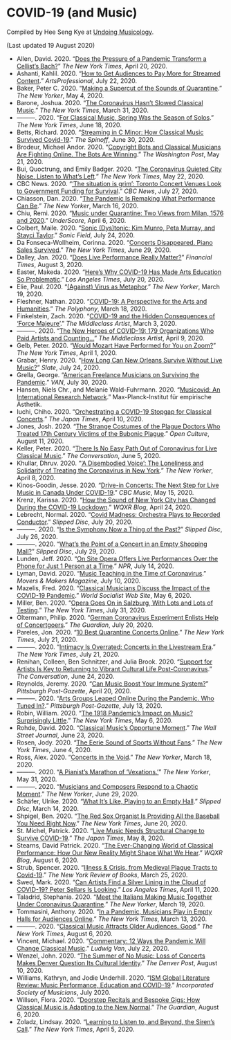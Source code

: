 # COVID-19 (and Music)

Compiled by Hee Seng Kye at [Undoing Musicology](http://undoingmusicology.com).

(Last updated 19 August 2020)

* Allen, David. 2020. “[Does the Pressure of a Pandemic Transform a Cellist’s Bach?](https://www.nytimes.com/2020/04/20/arts/music/alisa-weilerstein-bach-coronavirus.html)” *The New York Times*, April 20, 2020.
* Ashanti, Kahlil. 2020. “[How to Get Audiences to Pay More for Streamed Content](https://www.artsprofessional.co.uk/magazine/article/how-get-audiences-pay-more-streamed-content).” *ArtsProfessional*, July 22, 2020.
* Baker, Peter C. 2020. “[Making a Supercut of the Sounds of Quarantine](https://www.newyorker.com/culture/cultural-comment/making-a-supercut-of-the-sounds-of-quarantine).” *The New Yorker*, May 4, 2020.
* Barone, Joshua. 2020. “[The Coronavirus Hasn’t Slowed Classical Music](https://www.nytimes.com/2020/03/31/arts/music/classical-music-streaming-coronavirus.html).” *The New York Times*, March 31, 2020.
* ———. 2020. “[For Classical Music, Spring Was the Season of Solos](https://www.nytimes.com/2020/06/18/arts/music/classical-music-season-of-solos.html).” *The New York Times*, June 18, 2020.
* Betts, Richard. 2020. “[Streaming in C Minor: How Classical Music Survived Covid-19](https://thespinoff.co.nz/music/30-06-2020/streaming-in-c-minor-how-classical-music-survived-covid-19/).” *The Spinoff*, June 30, 2020.
* Brodeur, Michael Andor. 2020. “[Copyright Bots and Classical Musicians Are Fighting Online. The Bots Are Winning](https://www.washingtonpost.com/entertainment/music/copyright-bots-and-classical-musicians-are-fighting-online-the-bots-are-winning/2020/05/20/a11e349c-98ae-11ea-89fd-28fb313d1886_story.html).” *The Washington Post*, May 21, 2020.
* Bui, Quoctrung, and Emily Badger. 2020. “[The Coronavirus Quieted City Noise. Listen to What’s Left](https://www.nytimes.com/interactive/2020/05/22/upshot/coronavirus-quiet-city-noise.html).” *The New York Times*, May 22, 2020.
* CBC News. 2020. “[‘The situation is grim’: Toronto Concert Venues Look to Government Funding for Survival](https://www.cbc.ca/news/canada/toronto/canadian-concert-venues-risk-permanent-shut-down-1.5663655).” *CBC News*, July 27, 2020.
* Chiasson, Dan. 2020. “[The Pandemic Is Remaking What Performance Can Be](https://www.newyorker.com/culture/culture-desk/the-pandemic-is-remaking-what-performance-can-be).” *The New Yorker*, March 16, 2020.
* Chiu, Remi. 2020. “[Music under Quarantine: Two Views from Milan, 1576 and 2020](https://www.areditions.com/news/music-under-quarantine/).” *UnderScore*, April 6, 2020.
* Colbert, Maile. 2020. “[Sonic (Dys)tonic: Kim Munro, Peta Murray, and Stayci Taylor](https://sonicfield.org/2020/07/sonic-dystonic-kim-munro-peta-murray-and-stayci-taylor/).” *Sonic Field*, July 24, 2020.
* Da Fonseca-Wollheim, Corinna. 2020. “[Concerts Disappeared. Piano Sales Survived](https://www.nytimes.com/2020/06/29/arts/music/piano-sales-coronavirus.html).” *The New York Times*, June 29, 2020.
* Dalley, Jan. 2020. “[Does Live Performance Really Matter?](https://www.ft.com/content/95921d0a-48e3-478b-9885-375d08653e10)” *Financial Times*, August 3, 2020.
* Easter, Makeda. 2020. “[Here’s Why COVID-19 Has Made Arts Education So Problematic](https://www.latimes.com/entertainment-arts/story/2020-07-20/covid-art-school-students-university-online-classes-fall-2020).” *‌Los Angeles Times*, July 20, 2020.
* Elie, Paul. 2020. “[(Against) Virus as Metaphor](https://www.newyorker.com/news/daily-comment/against-the-coronavirus-as-metaphor).” *The New Yorker*, March 19, 2020.
* Fleshner, Nathan. 2020. “[COVID-19: A Perspective for the Arts and Humanities](https://thepolyphony.org/2020/03/18/covid-19-a-perspective-for-the-arts-and-humanities/).” *The Polyphony*, March 18, 2020.
* Finkelstein, Zach. 2020. “[COVID-19 and the Hidden Consequences of ‘Force Majeure’](https://www.middleclassartist.com/post/covid-19-and-the-hidden-consequences-of-force-majeure).” *The Middleclass Artist*, March 3, 2020.
* ———. 2020. “[The New Heroes of COVID-19: 179 Organizations Who Paid Artists and Counting...](https://www.middleclassartist.com/post/the-new-heroes-of-covid-19-179-organizations-who-paid-artists-and-counting)” *The Middleclass Artist*, April 9, 2020.
* Gelb, Peter. 2020. “[Would Mozart Have Performed for You on Zoom?](https://www.nytimes.com/2020/04/01/opinion/covid-arts-livestream-audiences.html)” *The New York Times*, April 1, 2020.
* Grabar, Henry. 2020. “[How Long Can New Orleans Survive Without Live Music?](https://slate.com/technology/2020/07/new-orleans-covid-pandemic-live-music.html)” *Slate*, July 24, 2020.
* Grella, George. “[American Freelance Musicians on Surviving the Pandemic](https://van-us.atavist.com/how-to-eat).” *VAN*, July 30, 2020.
* Hansen, Niels Chr., and Melanie Wald-Fuhrmann. 2020. “[Musicovid: An International Research Network](https://www.aesthetics.mpg.de/en/research/department-of-music/music-in-times-of-covid-19.html).” Max-Planck-Institut für empirische Ästhetik.
* Iuchi, Chiho. 2020. “[Orchestrating a COVID-19 Stopgap for Classical Concerts](https://www.japantimes.co.jp/culture/2020/04/10/music/orchestrating-covid-19-stopgap-classical-concerts/).” *The Japan Times*, April 10, 2020.
* Jones, Josh. 2020. “[The Strange Costumes of the Plague Doctors Who Treated 17th Century Victims of the Bubonic Plague](http://www.openculture.com/2020/08/the-strange-costumes-of-plague-doctors.html).” *Open Culture*, August 11, 2020.
* Keller, Peter. 2020. “[There Is No Easy Path Out of Coronavirus for Live Classical Music](https://theconversation.com/there-is-no-easy-path-out-of-coronavirus-for-live-classical-music-138207).” *The Conversation*, June 5, 2020.
* Khullar, Dhruv. 2020. “[‘A Disembodied Voice’: The Loneliness and Solidarity of Treating the Coronavirus in New York](https://www.newyorker.com/science/medical-dispatch/a-disembodied-voice-the-loneliness-and-solidarity-of-treating-the-coronavirus-in-new-york).” *The New Yorker*, April 8, 2020.
* Kinos-Goodin, Jesse. 2020. “[Drive-in Concerts: The Next Step for Live Music in Canada Under COVID-19](https://www.cbc.ca/music/drive-in-concerts-the-next-step-for-live-music-in-canada-under-covid-19-1.5570276).” *CBC Music*, May 15, 2020.
* Krenz, Karissa. 2020. “[How the Sound of New York City has Changed During the COVID-19 Lockdown](https://www.wqxr.org/story/how-sound-new-york-city-has-changed-during-covid-19-lockdown/).” *WQXR Blog*, April 24, 2020.
* Lebrecht, Normal. 2020. “[Covid Madness: Orchestra Plays to Recorded Conductor](https://slippedisc.com/2020/07/covid-madness-orchestra-plays-to-recorded-conductor/).” *Slipped Disc*, July 20, 2020.
* ———. 2020. “[Is the Symphony Now a Thing of the Past?](https://slippedisc.com/2020/07/is-the-symphony-now-a-thing-of-the-past/)” *Slipped Disc*, July 26, 2020.
* ———. 2020. “[What’s the Point of a Concert in an Empty Shopping Mall?](https://slippedisc.com/2020/07/whats-the-point-of-a-concert-in-an-empty-shopping-mall/)” *Slipped Disc*, July 29, 2020.
* Lunden, Jeff. 2020. “[On Site Opera Offers Live Performances Over the Phone for Just 1 Person at a Time](https://www.npr.org/2020/07/14/890558105/on-site-opera-offers-live-performances-over-the-phone-for-just-1-person-at-a-tim).” *NPR*, July 14, 2020.
* Lyman, David. 2020. “[Music Teaching in the Time of Coronavirus](https://moversmakers.org/2020/07/10/music-teaching-in-the-time-of-coronavirus/).” *Movers & Makers Magazine*, July 10, 2020.
* Mazelis, Fred. 2020. “[Classical Musicians Discuss the Impact of the COVID-19 Pandemic](https://www.wsws.org/en/articles/2020/05/06/musi-m06.html).” *World Socialist Web Site*, May 6, 2020.
* Miller, Ben. 2020. “[Opera Goes On in Salzburg, With Lots and Lots of Testing](https://www.nytimes.com/2020/07/31/arts/music/salzburg-festival-coronavirus-cosi.html).” *The New York Times*, July 31, 2020.
* Oltermann, Philip. 2020. “[German Coronavirus Experiment Enlists Help of Concertgoers](https://www.theguardian.com/world/2020/jul/20/german-coronavirus-experiment-enlists-help-concertgoers-tim-bendzko).” *The Guardian*, July 20, 2020.
* Pareles, Jon. 2020. “[10 Best Quarantine Concerts Online](https://www.nytimes.com/2020/07/21/arts/music/best-quarantine-concerts-livestream.html).” *The New York Times*, July 21, 2020.
* ———. 2020. “[Intimacy Is Overrated: Concerts in the Livestream Era](https://www.nytimes.com/2020/07/21/arts/music/livestreams-intimacy.html).” *The New York Times*, July 21, 2020.
* Renihan, Colleen, Ben Schnitzer, and Julia Brook. 2020. “[Support for Artists Is Key to Returning to Vibrant Cultural Life Post-Coronavirus](https://theconversation.com/support-for-artists-is-key-to-returning-to-vibrant-cultural-life-post-coronavirus-138048).” *The Conversation*, June 24, 2020.
* Reynolds, Jeremy. 2020. “[Can Music Boost Your Immune System?](https://www.post-gazette.com/ae/music/2020/04/20/immune-system-music-therapy-health-benefit-study-mind-body-COVID-19/stories/202004150125)” *Pittsburgh Post-Gazette*, April 20, 2020.
* ———. 2020. “[Arts Groups Leaped Online During the Pandemic. Who Tuned In?](https://www.post-gazette.com/ae/music/2020/07/13/Arts-digital-stream-viewers-Pittsburgh-symphony-opera-ballet-concert-free-covid-19/stories/202007100121).” *Pittsburgh Post-Gazette*, July 13, 2020.
* Robin, William. 2020. “[The 1918 Pandemic’s Impact on Music? Surprisingly Little](https://www.nytimes.com/2020/05/06/arts/music/1918-flu-pandemic-coronavirus-classical-music.html).” *The New York Times*, May 6, 2020.
* Rohde, David. 2020. “[Classical Music’s Opportune Moment](https://www.wsj.com/articles/classical-musics-opportune-moment-11592944760).” *The Wall Street Journal*, June 23, 2020.
* Rosen, Jody. 2020. “[The Eerie Sound of Sports Without Fans](https://www.nytimes.com/2020/06/04/magazine/the-eerie-sound-of-sports-without-fans.html).” *The New York Times*, June 4, 2020.
* Ross, Alex. 2020. “[Concerts in the Void](https://www.newyorker.com/magazine/2020/05/25/concerts-in-the-void).” *The New Yorker*, March 18, 2020.
* ———. 2020. “[A Pianist’s Marathon of ‘Vexations.’](https://www.newyorker.com/culture/video-dept/live-stream-a-pianists-marathon-of-vexations)” *The New Yorker*, May 31, 2020.
* ———. 2020. “[Musicians and Composers Respond to a Chaotic Moment](https://www.newyorker.com/magazine/2020/07/06/musicians-and-composers-respond-to-a-chaotic-moment).” *The New Yorker*, June 29, 2020.
* Schäfer, Ulrike. 2020. “[What It’s Like, Playing to an Empty Hall](https://slippedisc.com/2020/03/what-its-like-playing-to-an-empty-hall/).” *Slipped Disc*, March 14, 2020.
* Shpigel, Ben. 2020. “[The Red Sox Organist Is Providing All the Baseball You Need Right Now](https://www.nytimes.com/2020/06/20/sports/baseball/coronavirus-red-sox-organist.html).” *The New York Times*, June 20, 2020.
* St. Michel, Patrick. 2020. “[Live Music Needs Structural Change to Survive COVID-19](https://www.japantimes.co.jp/culture/2020/05/08/music/live-music-covid-19/).” *The Japan Times*, May 8, 2020.
* Stearns, David Patrick. 2020. “[The Ever-Changing World of Classical Performance: How Our New Reality Might Shape What We Hear](https://www.wqxr.org/story/ever-changing-world-classical-performance-how-our-new-reality-might-shape-what-we-hear/).” *WQXR Blog*, August 6, 2020.
* Strub, Spencer. 2020. “[Illness & Crisis, from Medieval Plague Tracts to Covid-19](https://www.nybooks.com/daily/2020/03/25/illness-and-crisis-from-medieval-plague-tracts-to-covid-19/).” *The New York Review of Books*, March 25, 2020.
* Swed, Mark. 2020. “[Can Artists Find a Silver Lining in the Cloud of COVID-19? Peter Sellars Is Looking](https://www.latimes.com/entertainment-arts/story/2020-04-11/coronavirus-pandemic-peter-sellars).” *‌Los Angeles Times*, April 11, 2020.
* Taladrid, Stephania. 2020. “[Meet the Italians Making Music Together Under Coronavirus Quarantine](https://www.newyorker.com/culture/video-dept/the-italians-making-music-on-balconies-under-coronavirus-quarantine).” *The New Yorker*, March 19, 2020.
* Tommasini, Anthony. 2020. “[In a Pandemic, Musicians Play in Empty Halls for Audiences Online](https://www.nytimes.com/2020/03/13/arts/music/coronavirus-pandemic-music-streaming.html).” *The New York Times*, March 13, 2020.
* ———. 2020. “[Classical Music Attracts Older Audiences. Good](https://www.nytimes.com/2020/08/06/arts/music/classical-music-opera-older-audiences.html).” *The New York Times*, August 6, 2020.
* Vincent, Michael. 2020. “[Commentary: 12 Ways the Pandemic Will Change Classical Music](https://www.ludwig-van.com/toronto/2020/07/22/commentary-12-ways-pandemic-will-change-classical-music/).” *Ludwig Van*, July 22, 2020.
* Wenzel, John. 2020. “[The Summer of No Music: Loss of Concerts Makes Denver Question Its Cultural Identity](https://theknow.denverpost.com/2020/08/10/denver-concerts-coronavirus-music-scene/242453/).” *The Denver Post*, August 10, 2020.
* Williams, Kathryn, and Jodie Underhill. 2020. “[ISM Global Literature Review: Music Performance, Education and COVID-19](https://www.ism.org/images/files/ISM-Literature-Review_July-2020_online-FINAL.pdf).” *Incorporated Society of Musicians*, July 2020.
* Willson, Flora. 2020. “[Doorstep Recitals and Bespoke Gigs: How Classical Music is Adapting to the New Normal](https://www.theguardian.com/music/2020/aug/06/doorstep-recitals-and-live-jukeboxes-how-classical-music-is-adapting-to-the-new-normal).” *The Guardian*, August 6, 2020.
* Zoladz, Lindsay. 2020. “[Learning to Listen to, and Beyond, the Siren’s Call](https://www.nytimes.com/2020/04/05/arts/music/coronavirus-sirens-music.html).” *The New York Times*, April 5, 2020.